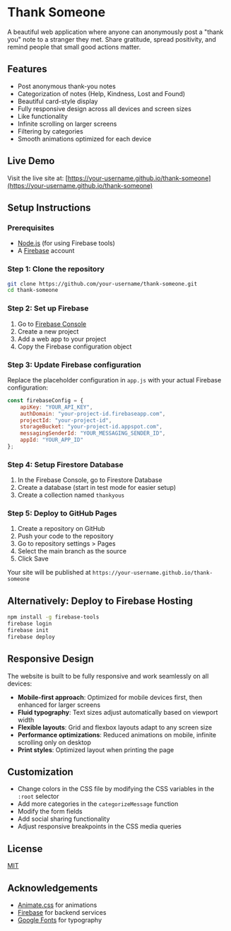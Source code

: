 # Thank Someone

A beautiful web application where anyone can anonymously post a "thank you" note to a stranger they met. Share gratitude, spread positivity, and remind people that small good actions matter.

## Features

- Post anonymous thank-you notes
- Categorization of notes (Help, Kindness, Lost and Found)
- Beautiful card-style display
- Fully responsive design across all devices and screen sizes
- Like functionality
- Infinite scrolling on larger screens
- Filtering by categories
- Smooth animations optimized for each device

## Live Demo

Visit the live site at: [https://your-username.github.io/thank-someone](https://your-username.github.io/thank-someone)

## Setup Instructions

### Prerequisites

- [Node.js](https://nodejs.org/) (for using Firebase tools)
- A [Firebase](https://firebase.google.com/) account

### Step 1: Clone the repository

```bash
git clone https://github.com/your-username/thank-someone.git
cd thank-someone
```

### Step 2: Set up Firebase

1. Go to [Firebase Console](https://console.firebase.google.com/)
2. Create a new project
3. Add a web app to your project
4. Copy the Firebase configuration object

### Step 3: Update Firebase configuration

Replace the placeholder configuration in `app.js` with your actual Firebase configuration:

```javascript
const firebaseConfig = {
    apiKey: "YOUR_API_KEY",
    authDomain: "your-project-id.firebaseapp.com",
    projectId: "your-project-id",
    storageBucket: "your-project-id.appspot.com",
    messagingSenderId: "YOUR_MESSAGING_SENDER_ID",
    appId: "YOUR_APP_ID"
};
```

### Step 4: Setup Firestore Database

1. In the Firebase Console, go to Firestore Database
2. Create a database (start in test mode for easier setup)
3. Create a collection named `thankyous`

### Step 5: Deploy to GitHub Pages

1. Create a repository on GitHub
2. Push your code to the repository
3. Go to repository settings > Pages
4. Select the main branch as the source
5. Click Save

Your site will be published at `https://your-username.github.io/thank-someone`

## Alternatively: Deploy to Firebase Hosting

```bash
npm install -g firebase-tools
firebase login
firebase init
firebase deploy
```

## Responsive Design

The website is built to be fully responsive and work seamlessly on all devices:

- **Mobile-first approach**: Optimized for mobile devices first, then enhanced for larger screens
- **Fluid typography**: Text sizes adjust automatically based on viewport width
- **Flexible layouts**: Grid and flexbox layouts adapt to any screen size
- **Performance optimizations**: Reduced animations on mobile, infinite scrolling only on desktop
- **Print styles**: Optimized layout when printing the page

## Customization

- Change colors in the CSS file by modifying the CSS variables in the `:root` selector
- Add more categories in the `categorizeMessage` function
- Modify the form fields
- Add social sharing functionality
- Adjust responsive breakpoints in the CSS media queries

## License

[MIT](LICENSE)

## Acknowledgements

- [Animate.css](https://animate.style/) for animations
- [Firebase](https://firebase.google.com/) for backend services
- [Google Fonts](https://fonts.google.com/) for typography 